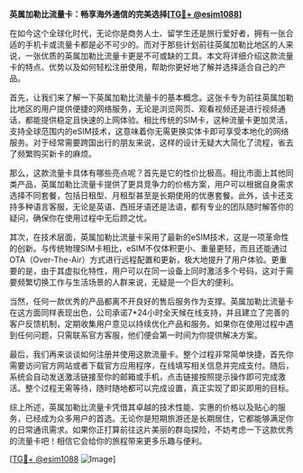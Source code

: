 **英属加勒比流量卡：畅享海外通信的完美选择[[TG💪+ @esim1088](https://t.me/s/esim1088)]**

在如今这个全球化时代，无论你是商务人士、留学生还是旅行爱好者，拥有一张合适的手机卡或流量卡都是必不可少的。而对于那些计划前往英属加勒比地区的人来说，一张优质的英属加勒比流量卡更是不可或缺的工具。本文将详细介绍这款流量卡的特点、优势以及如何轻松注册使用，帮助你更好地了解并选择适合自己的产品。

首先，让我们来了解一下英属加勒比流量卡的基本概念。这张卡专为前往英属加勒比地区的用户提供便捷的网络服务，无论是浏览网页、观看视频还是进行视频通话，都能提供稳定且快速的上网体验。相比传统的SIM卡，这种流量卡更加灵活，支持全球范围内的eSIM技术，这意味着你无需更换实体卡即可享受本地化的网络服务。对于经常需要跨国出行的朋友来说，这样的设计无疑大大简化了流程，省去了频繁购买新卡的麻烦。

那么，这款流量卡具体有哪些亮点呢？首先是它的性价比极高。相比市面上其他同类产品，英属加勒比流量卡提供了更具竞争力的价格方案，用户可以根据自身需求选择不同套餐，包括日租型、月租型甚至是长期使用的优惠套餐。此外，该卡还支持多种语言客服，无论是英语、西班牙语还是法语，都有专业的团队随时解答你的疑问，确保你在使用过程中无后顾之忧。

其次，在技术层面，英属加勒比流量卡采用了最新的eSIM技术，这是一项革命性的创新。与传统物理SIM卡相比，eSIM不仅体积更小、重量更轻，而且还能通过OTA（Over-The-Air）方式进行远程配置和更新，极大地提升了用户体验。更重要的是，由于其虚拟化特性，用户可以在同一设备上同时激活多个号码，这对于需要频繁切换工作与生活场景的人群来说，无疑是一个巨大的便利。

当然，任何一款优秀的产品都离不开良好的售后服务作为支撑。英属加勒比流量卡在这方面同样表现出色，公司承诺7*24小时全天候在线支持，并且建立了完善的客户反馈机制，定期收集用户意见以持续优化产品和服务。如果你在使用过程中遇到任何问题，只需联系官方客服，他们便会第一时间为你提供解决方案。

最后，我们再来谈谈如何注册并使用这款流量卡。整个过程非常简单快捷，首先你需要访问官方网站或者下载官方应用程序，在线填写相关信息并完成支付。随后，系统会自动发送激活链接至你的邮箱或手机，点击链接按照提示操作即可完成激活。整个过程无需等待，随时随地都可以完成设置，真正实现了即买即用的目标。

综上所述，英属加勒比流量卡凭借其卓越的技术性能、实惠的价格以及贴心的服务，已经成为众多用户的首选。无论你是短期旅游还是长期居住，它都能够满足你的日常通讯需求。如果你正打算前往这片美丽的群岛探险，不妨考虑一下这款优秀的流量卡吧！相信它会给你的旅程带来更多乐趣与便利。

[[TG💪+ @esim1088](https://t.me/s/esim1088) ![Image](https://i.postimg.cc/4NQfJmqS/Snipaste-2025-05-13-00-14-12.png)]